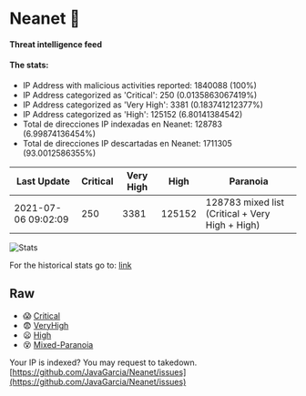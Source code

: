 # Neanet :hocho:
#### Threat intelligence feed
#### The stats:

- IP Address with malicious activities reported: 1840088 (100%)
- IP Address categorized as 'Critical':  250 (0.0135863067419%)
- IP Address categorized as 'Very High':  3381 (0.183741212377%)
- IP Address categorized as 'High':  125152 (6.80141384542)
- Total de direcciones IP indexadas en Neanet:  128783 (6.99874136454%)
- Total de direcciones IP descartadas en Neanet:  1711305 (93.0012586355%)

| Last Update | Critical | Very High | High | Paranoia |
| --- | --- | --- | --- | --- |
| 2021-07-06 09:02:09 | 250 | 3381 | 125152 | 128783 mixed list (Critical + Very High + High)|

![Stats](https://docs.google.com/spreadsheets/d/e/2PACX-1vSnaNMIXVabIpDJjufMlzH7poXnshF3mgd8Is1g9ytUEzVsP5my4Trn8f-xkoLLQ38xpL3HtmUexLo6/pubchart?oid=501124687&format=image)

For the historical stats go to: [link](/stats.csv)
## Raw
- :scream: [Critical](https://raw.githubusercontent.com/JavaGarcia/Neanet/master/blacklists/neanet_critical.txt)
- :fearful: [VeryHigh](https://raw.githubusercontent.com/JavaGarcia/Neanet/master/blacklists/neanet_veryHigh.txtt)
- :frowning: [High](https://raw.githubusercontent.com/JavaGarcia/Neanet/master/blacklists/neanet_high.txt)
- :dizzy_face: [Mixed-Paranoia](https://raw.githubusercontent.com/JavaGarcia/Neanet/master/blacklists/neanet_all.txt)


Your IP is indexed? You may request to takedown. [https://github.com/JavaGarcia/Neanet/issues](https://github.com/JavaGarcia/Neanet/issues)





























































































































































































































































































































































































































































































































































































































































































































































































































































































































































































































































































































































































































































































































































































































































































































































































































































































































































































































































































































































































































































































































































































































































































































































































































































































































































































































































































































































































































































































































































































































































































































































































































































































































































































































































































































































































































































































































































































































































































































































































































































































































































































































































































































































































































































































































































































































































































































































































































































































































































































































































































































































































































































































































































































































































































































































































































































































































































































































































































































































































































































































































































































































































































































































































































































































































































































































































































































































































































































































































































































































































































































































































































































































































































































































































































































































































































